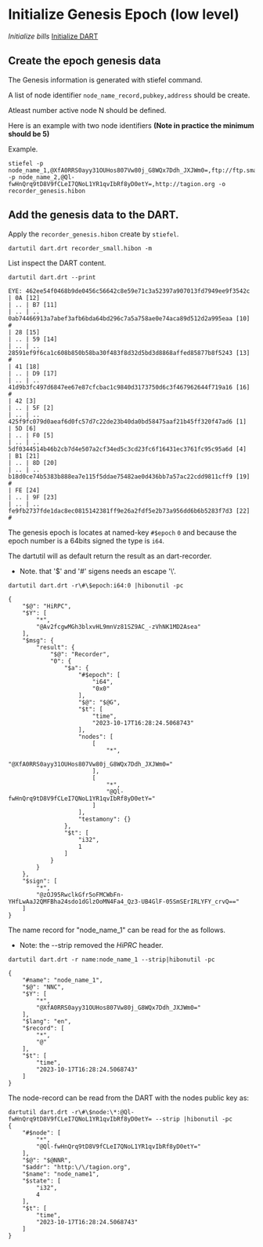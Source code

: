 # Initialize Genesis Epoch (low level)

*Initialize bills* [Initialize DART](/docs/guide/network_setup/initialize_dart)

## Create the epoch genesis data
The Genesis information is generated with stiefel command.

A list of node identifier `node_name_record,pubkey,address` should be create.

Atleast number active node N should be defined.

Here is an example with two node identifiers **(Note in practice the minimum should be 5)**

Example.
```
stiefel -p node_name_1,@XfA0RRS0ayy31OUHos807Vw80j_G8WQx7Ddh_JXJWm0=,ftp://ftp.smart.com -p node_name_2,@Ql-fwHnQrq9tD8V9fCLeI7QNoL1YR1qvIbRf8yD0etY=,http://tagion.org -o recorder_genesis.hibon
````

## Add the genesis data to the DART.

Apply the `recorder_genesis.hibon` create by `stiefel`.
```
dartutil dart.drt recorder_small.hibon -m
```

List inspect the DART content.

```
dartutil dart.drt --print

EYE: 462ee54f0468b9de0456c56642c8e59e71c3a52397a907013fd7949ee9f3542c
| 0A [12]
| .. | B7 [11]
| .. | .. 0ab74466913a7abef3afb6bda64bd296c7a5a758ae0e74aca89d512d2a995eaa [10] #
| 28 [15]
| .. | 59 [14]
| .. | .. 28591ef9f6ca1c608b850b58ba30f483f8d32d5bd3d8868affed85877b8f5243 [13] #
| 41 [18]
| .. | D9 [17]
| .. | .. 41d9b3fc497d6847ee67e87cfcbac1c9840d3173750d6c3f467962644f719a16 [16] #
| 42 [3]
| .. | 5F [2]
| .. | .. 425f9fc079d0aeaf6d0fc57d7c22de23b40da0bd58475aaf21b45ff320f47ad6 [1]
| 5D [6]
| .. | F0 [5]
| .. | .. 5df0344514b46b2cb7d4e507a2cf34ed5c3cd23fc6f16431ec3761fc95c95a6d [4]
| B1 [21]
| .. | 8D [20]
| .. | .. b18d0ce74b5383b888ea7e115f5ddae75482ae0d436bb7a57ac22cdd9811cff9 [19] #
| FE [24]
| .. | 9F [23]
| .. | .. fe9fb2737fde1dac8ec0815142381ff9e26a2fdf5e2b73a956dd6b6b5283f7d3 [22] #
```

The genesis epoch is locates at named-key `#$epoch` `0` and because the epoch number is a 64bits signed the type is `i64`.

The dartutil will as default return the result as an dart-recorder. 

- Note. that '$' and '#' sigens needs an escape '\\'.
```
dartutil dart.drt -r\#\$epoch:i64:0 |hibonutil -pc

{
    "$@": "HiRPC",
    "$Y": [
        "*",
        "@Av2fcgwMGh3blxvHL9mnVz81SZ9AC_-zVhNK1MD2Asea"
    ],
    "$msg": {
        "result": {
            "$@": "Recorder",
            "0": {
                "$a": {
                    "#$epoch": [
                        "i64",
                        "0x0"
                    ],
                    "$@": "$@G",
                    "$t": [
                        "time",
                        "2023-10-17T16:28:24.5068743"
                    ],
                    "nodes": [
                        [
                            "*",
                            "@XfA0RRS0ayy31OUHos807Vw80j_G8WQx7Ddh_JXJWm0="
                        ],
                        [
                            "*",
                            "@Ql-fwHnQrq9tD8V9fCLeI7QNoL1YR1qvIbRf8yD0etY="
                        ]
                    ],
                    "testamony": {}
                },
                "$t": [
                    "i32",
                    1
                ]
            }
        }
    },
    "$sign": [
        "*",
        "@zOJ95RwclkGfr5oFMCWbFn-YHfLwAaJ2QMFBha24sdo1dGlzOoMN4Fa4_Qz3-UB4GlF-05SmSErIRLYFY_crvQ=="
    ]
}
```

The name record for "node_name_1" can be read for the as follows.

- Note: the --strip removed the *HiPRC* header.

```
dartutil dart.drt -r name:node_name_1 --strip|hibonutil -pc

{
    "#name": "node_name_1",
    "$@": "NNC",
    "$Y": [
        "*",
        "@XfA0RRS0ayy31OUHos807Vw80j_G8WQx7Ddh_JXJWm0="
    ],
    "$lang": "en",
    "$record": [
        "*",
        "@"
    ],
    "$t": [
        "time",
        "2023-10-17T16:28:24.5068743"
    ]
}
```
The node-record can be read from the DART with the nodes public key as:

```
dartutil dart.drt -r\#\$node:\*:@Ql-fwHnQrq9tD8V9fCLeI7QNoL1YR1qvIbRf8yD0etY= --strip |hibonutil -pc
{
    "#$node": [
        "*",
        "@Ql-fwHnQrq9tD8V9fCLeI7QNoL1YR1qvIbRf8yD0etY="
    ],
    "$@": "$@NNR",
    "$addr": "http:\/\/tagion.org",
    "$name": "node_name1",
    "$state": [
        "i32",
        4
    ],
    "$t": [
        "time",
        "2023-10-17T16:28:24.5068743"
    ]
}
```
